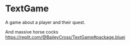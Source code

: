 # TextGame
A game about a player and their quest.


And massive horse cocks
https://replit.com/@BaileyCross/TextGame#package.bluej
